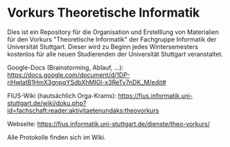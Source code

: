 # Vorkurs Theoretische Informatik
Dies ist ein Repository für die Organisation und Erstelllung von Materialien für den Vorkurs "Theoretische Informatik" der Fachgruppe Informatik der Universität Stuttgart.
Dieser wird zu Beginn jedes Wintersemesters kostenlos für alle neuen Studierenden der Universität Stuttgart veranstaltet.

Google-Docs (Brainstorming, Ablauf, ...): https://docs.google.com/document/d/1DP-riHwlatB1HmX3gnpqYSdbXhMIGl-x3ReTv7nDK_M/edit#

FIUS-Wiki (hautsächlich Orga-Krams): https://fius.informatik.uni-stuttgart.de/wiki/doku.php?id=fachschaft:reader:aktivitaetenundaks:theovorkurs

Webseite: https://fius.informatik.uni-stuttgart.de/dienste/theo-vorkurs/

Alle Protokolle finden sich im Wiki.
